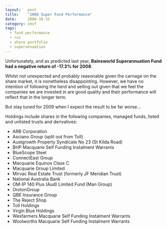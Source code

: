 ```yaml
---
layout:   post
title:    "2008 Super Fund Performance"
date:     2008-10-31
category: smsf
tags:
  - fund performance
  - roi
  - share portfolio
  - superannuation
---
```


Unfortunately, and as predicted last year, **Bainsworld Superannuation
Fund had a negative return of -17.3% for 2008**.

Whilst not unexpected and probably reasonable given the carnage on the
share market, it is nonetheless disappointing.  However, we have no
intention of following the herd and selling out given that we feel the
companies we are invested in are good quality and their performance will
reflect that in the longer term.

But stay tuned for 2009 when I expect the result to be far worse...

Holdings include shares in the following companies, managed funds,
listed and unlisted trusts and derivatives:

* ARB Corporation
* Asciano Group (split out from Toll)
* Austgrowth Property Syndicate No 23 (St Kilda Road)
* BHP Macquarie Self Funding Instalment Warrants
* BlueScope Steel
* ConnectEast Group
* Macquarie Equinox Class C
* Macquarie Group Limited
* Mirvac Real Estate Trust (formerly JF Meridian Trust)
* National Australia Bank
* OM-IP 140 Plus (Aud) Limited Fund (Man Group)
* OrotonGroup
* QBE Insurance Group
* The Reject Shop
* Toll Holdings
* Virgin Blue Holdings
* Wesfarmers Macquarie Self Funding Instalment Warrants
* Woolworths Macquarie Self Funding Instalment Warrants
